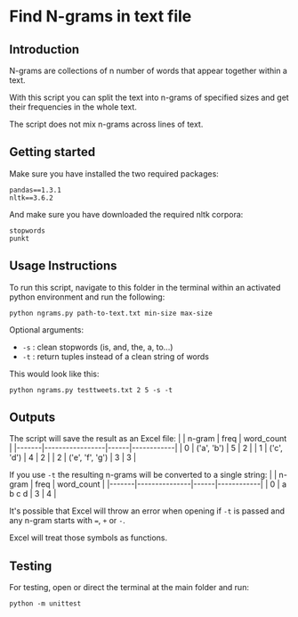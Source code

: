 # Find N-grams in text file

## Introduction

N-grams are collections of n number of words that appear together within a text.

With this script you can split the text into n-grams of specified sizes and get their frequencies in the whole text.

The script does not mix n-grams across lines of text.

## Getting started

Make sure you have installed the two required packages:
```
pandas==1.3.1
nltk==3.6.2
```

And make sure you have downloaded the required nltk corpora:
```
stopwords
punkt
```

## Usage Instructions

To run this script, navigate to this folder in the terminal within an activated python environment and run the following:
```
python ngrams.py path-to-text.txt min-size max-size
```

Optional arguments:
- `-s` : clean stopwords (is, and, the, a, to...)
- `-t` : return tuples instead of a clean string of words

This would look like this:
```
python ngrams.py testtweets.txt 2 5 -s -t
```

## Outputs

The script will save the result as an Excel file:
|       | n-gram          | freq | word_count |
|-------|-----------------|------|------------|
| 0     | ('a', 'b')      | 5    | 2          |
| 1     | ('c', 'd')      | 4    | 2          |
| 2     | ('e', 'f', 'g') | 3    | 3          |

If you use `-t` the resulting n-grams will be converted to a single string:
|       | n-gram        | freq | word_count |
|-------|---------------|------|------------|
| 0     | a b c d       | 3    | 4          |

It's possible that Excel will throw an error when opening if `-t` is passed and any n-gram starts with `=`, `+` or `-`.

Excel will treat those symbols as functions.

## Testing

For testing, open or direct the terminal at the main folder and run:
```
python -m unittest
```